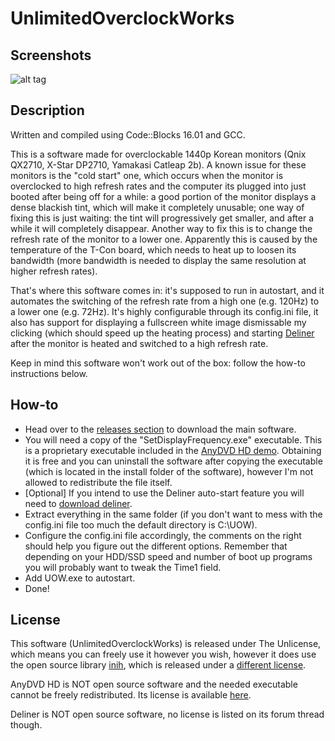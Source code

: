 # UnlimitedOverclockWorks

## Screenshots

![alt tag](https://b.doko.moe/vzzzij.png)

## Description
Written and compiled using Code::Blocks 16.01 and GCC.

This is a software made for overclockable 1440p Korean monitors (Qnix QX2710, X-Star DP2710, Yamakasi Catleap 2b). A known issue for these monitors is the "cold start" one, which occurs when the monitor is overclocked to high refresh rates and the computer its plugged into just booted after being off for a while: a good portion of the monitor displays a dense blackish tint, which will make it completely unusable; one way of fixing this is just waiting: the tint will progressively get smaller, and after a while it will completely disappear. Another way to fix this is to change the refresh rate of the monitor to a lower one.
Apparently this is caused by the temperature of the T-Con board, which needs to heat up to loosen its bandwidth (more bandwidth is needed to display the same resolution at higher refresh rates).

That's where this software comes in: it's supposed to run in autostart, and it automates the switching of the refresh rate from a high one (e.g. 120Hz) to a lower one (e.g. 72Hz). It's highly configurable through its config.ini file, it also has support for displaying a fullscreen white image dismissable my clicking (which should speed up the heating process) and starting [Deliner](https://www.monitortests.com/forum/Thread-Deliner) after the monitor is heated and switched to a high refresh rate.

Keep in mind this software won't work out of the box: follow the how-to instructions below.

## How-to
- Head over to the [releases section](https://github.com/Wyse-/UnlimitedOverclockWorks/releases) to download the main software.
- You will need a copy of the "SetDisplayFrequency.exe" executable. This is a proprietary executable included in the [AnyDVD HD demo](https://www.redfox.bz/download.html). Obtaining it is free and you can uninstall the software after copying the executable (which is located in the install folder of the software), however I'm not allowed to redistribute the file itself.
- [Optional] If you intend to use the Deliner auto-start feature you will need to [download deliner](https://www.monitortests.com/forum/Thread-Deliner).
- Extract everything in the same folder (if you don't want to mess with the config.ini file too much the default directory is C:\UOW).
- Configure the config.ini file accordingly, the comments on the right should help you figure out the different options. Remember that depending on your HDD/SSD speed and number of boot up programs you will probably want to tweak the Time1 field.
- Add UOW.exe to autostart.
- Done!

## License
This software (UnlimitedOverclockWorks) is released under The Unlicense, which means you can freely use it however you wish, however it does use the open source library [inih](https://github.com/benhoyt/inih), which is released under a [different license](https://github.com/Wyse-/UnlimitedOverclockWorks/blob/master/LICENSE_inih).

AnyDVD HD is NOT open source software and the needed executable cannot be freely redistributed. Its license is available [here](https://www.redfox.bz/en/terms.html).

Deliner is NOT open source software, no license is listed on its forum thread though.
